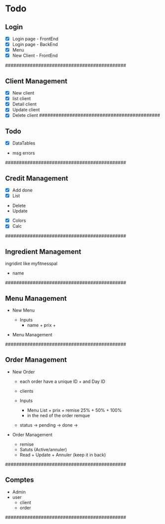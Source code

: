 # Todo
## Login
- [x] Login page - FrontEnd
- [x] Login page - BackEnd
- [x] Menu
- [x] New Client - FrontEnd

############################################
## Client Management
  - [x] New client
  - [x] list client
  - [x] Detail client
  - [x] Update client
  - [x] Delete client
############################################
## Todo
  - [x] DataTables
  - msg errors

############################################
## Credit Management
  - [x] Add done
  - [x] List
  - Delete
  - Update
  - [x] Colors
  - [x] Calc

############################################
## Ingredient Management
ingridint like myfitnesspal
  - name


############################################
## Menu Management
- New Menu
  - Inputs
    - name + prix + 

- Menu Management


############################################
## Order Management
- New Order
  - each order have a unique ID + and Day ID
  - clients
  - Inputs
    - Menu List + prix + remise 25% + 50% + 100%
    - in the ned of the order remque


  - status -> pending -> done ->

- Order Management
  - remise
  - Satuts (Active/annuler)
  - Read + Update + Annuler (keep it in back)


############################################
## Comptes
- Admin
- user
  - client
  - order

############################################
